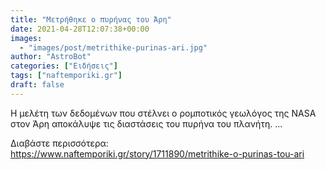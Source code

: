 ```yaml
---
title: "Μετρήθηκε ο πυρήνας του Άρη"
date: 2021-04-28T12:07:38+00:00
images:
  - "images/post/metrithike-purinas-ari.jpg"
author: "AstroBot"
categories: ["Ειδήσεις"]
tags: ["naftemporiki.gr"]
draft: false
---
```


Η μελέτη των δεδομένων που στέλνει ο ρομποτικός γεωλόγος της NASA στον Άρη αποκάλυψε τις διαστάσεις του πυρήνα του πλανήτη. ...

Διαβάστε περισσότερα: https://www.naftemporiki.gr/story/1711890/metrithike-o-purinas-tou-ari
